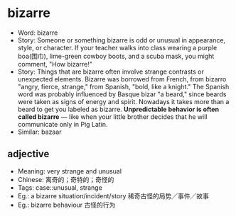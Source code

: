 # bizarre

- Word: bizarre
- Story: Someone or something bizarre is odd or unusual in appearance, style, or character. If your teacher walks into class wearing a purple boa(围巾), lime-green cowboy boots, and a scuba mask, you might comment, "How bizarre!"
- Story: Things that are bizarre often involve strange contrasts or unexpected elements. Bizarre was borrowed from French, from bizarro "angry, fierce, strange," from Spanish, "bold, like a knight." The Spanish word was probably influenced by Basque bizar "a beard," since beards were taken as signs of energy and spirit. Nowadays it takes more than a beard to get you labeled as bizarre. **Unpredictable behavior is often called bizarre** — like when your little brother decides that he will communicate only in Pig Latin.
- Similar: bazaar

## adjective

- Meaning: very strange and unusual
- Chinese: 离奇的；奇特的；奇怪的
- Tags: case::unusual, strange
- Eg.: a bizarre situation/incident/story 稀奇古怪的局势╱事件╱故事
- Eg.: bizarre behaviour 古怪的行为

